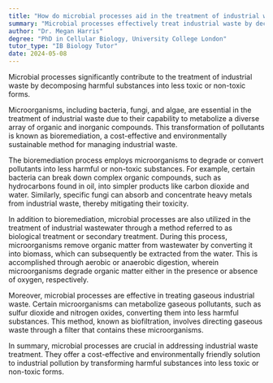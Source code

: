 ```yaml
---
title: "How do microbial processes aid in the treatment of industrial waste?"
summary: "Microbial processes effectively treat industrial waste by decomposing harmful substances into less toxic or non-toxic forms, enhancing environmental safety and reducing pollution."
author: "Dr. Megan Harris"
degree: "PhD in Cellular Biology, University College London"
tutor_type: "IB Biology Tutor"
date: 2024-05-08
---
```


Microbial processes significantly contribute to the treatment of industrial waste by decomposing harmful substances into less toxic or non-toxic forms.

Microorganisms, including bacteria, fungi, and algae, are essential in the treatment of industrial waste due to their capability to metabolize a diverse array of organic and inorganic compounds. This transformation of pollutants is known as bioremediation, a cost-effective and environmentally sustainable method for managing industrial waste.

The bioremediation process employs microorganisms to degrade or convert pollutants into less harmful or non-toxic substances. For example, certain bacteria can break down complex organic compounds, such as hydrocarbons found in oil, into simpler products like carbon dioxide and water. Similarly, specific fungi can absorb and concentrate heavy metals from industrial waste, thereby mitigating their toxicity.

In addition to bioremediation, microbial processes are also utilized in the treatment of industrial wastewater through a method referred to as biological treatment or secondary treatment. During this process, microorganisms remove organic matter from wastewater by converting it into biomass, which can subsequently be extracted from the water. This is accomplished through aerobic or anaerobic digestion, wherein microorganisms degrade organic matter either in the presence or absence of oxygen, respectively.

Moreover, microbial processes are effective in treating gaseous industrial waste. Certain microorganisms can metabolize gaseous pollutants, such as sulfur dioxide and nitrogen oxides, converting them into less harmful substances. This method, known as biofiltration, involves directing gaseous waste through a filter that contains these microorganisms.

In summary, microbial processes are crucial in addressing industrial waste treatment. They offer a cost-effective and environmentally friendly solution to industrial pollution by transforming harmful substances into less toxic or non-toxic forms.
    